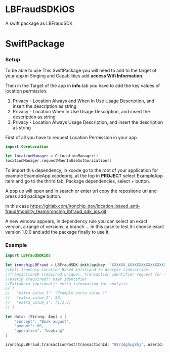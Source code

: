 # LBFraudSDKiOS

A swift package as LBFraudSDK

# SwiftPackage

### Setup
To be able to use This SwiftPackage you will need to add to the target of your app in Singing and Capabilities add **access Wifi Information**.

Then in the Target of the app in **info** tab you have to add the key values of location permission.

1. Privacy - Location Always and When In Use Usage Description, and insert the description as string
2. Privacy - Location When In Use Usage Description, and insert the description as string
3. Privacy - Location Always Usage Description, and insert the description as string

First of all you have to request Location Permission in your app

```swift
import CoreLocation

let locationManager = CLLocationManager()
locationManager.requestWhenInUseAuthorization()
``` 

To import this dependency, in xcode go to the root of your application for example ExampleApp.xcodeproj, at the top in **PROJECT** select ExampleApp item and go to the thrird tab, Package dependencies, select + button.

A pop up will open and in search or enter url copy the repositorie url and press add package button.

In this case https://gitlab.com/ironchip_dev/location_based_anti-fraud/mobility_team/ironchip_lbfraud_sdk_ios.git

A new window appears, in dependency rule you can select an exact version, a range of versions, a branch ... in this case to test it i choose exact version 1.0.0 and add the package finally to use it.

### Example
```swift
import LBFraudSDKiOS
...
let ironchipLBFraud = LBFraudSDK.init(apikey: "XXXXXX.XXXXXXXXXXXXXXXXXXXXXXXXXXXXXXXXXXXXXXXX")
//Call Ironchip Location Based Antifraud to Analyze transaction
//TransactionID (required,unique): transaction identifier request for fraud results
//UserID (required): User identifier
//ExtraData (optional): extra information for analysis 
// {
//   "extra_value_1": "Example extra value 1",
//   "extra_value_2": 50,
//   "extra_value_3": [1,2,3]
// }
 
let data: [String: Any] = [
    "concept": "Book august",
    "amount": 60,
    "operation": "booking"
]

ironchipLBFraud.transactionPost(transactionId: "9273dghsg8hj", userId: "john.doe@gmail.com", extraData: data)
```
